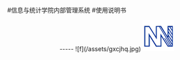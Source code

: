 #信息与统计学院内部管理系统
#使用说明书

<center>
-----
![f](/assets/gxcjhq.jpg)

<img src="/assets/logo.png" />

</center>